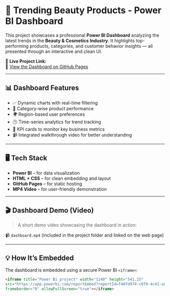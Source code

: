 # 💄 Trending Beauty Products - Power BI Dashboard

This project showcases a professional **Power BI Dashboard** analyzing the latest trends in the **Beauty & Cosmetics Industry**. It highlights top-performing products, categories, and customer behavior insights — all presented through an interactive and clean UI.

🚀 **Live Project Link:**  
🔗 [View the Dashboard on GitHub Pages](https://sujithakc.github.io/Trending-Beauty-Products-Dashboard/)

---

## 📊 Dashboard Features

- ✅ Dynamic charts with real-time filtering  
- 🧴 Category-wise product performance  
- 🌍 Region-based user preferences  
- 🕒 Time-series analytics for trend tracking  
- 🎯 KPI cards to monitor key business metrics  
- 📹 Integrated walkthrough video for better understanding

---

## 🖥️ Tech Stack

- **Power BI** – for data visualization  
- **HTML + CSS** – for clean embedding and layout  
- **GitHub Pages** – for static hosting  
- **MP4 Video** – for user-friendly demonstration

---

## 🎬 Dashboard Demo (Video)

> A short demo video showcasing the dashboard in action:

📹 `dashboard.mp4` (included in the project folder and linked on the web page)

---

## 💡 How It’s Embedded

The dashboard is embedded using a secure Power BI `<iframe>`:

```html
<iframe title="Power Bi project" width="1140" height="541.25" 
src="https://app.powerbi.com/reportEmbed?reportId=f40fd974-c0f9-4c41-adb8-16b1e3220628&autoAuth=true&ctid=fe00887a-19c3-42af-8d5a-e26e1c80ff82" 
frameborder="0" allowFullScreen="true"></iframe>
